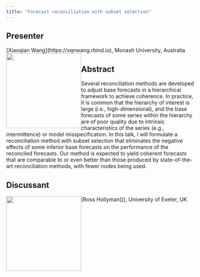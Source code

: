 ```yaml
---
title: "Forecast reconciliation with subset selection"
---
```


## Presenter

<div class = "figure">
[Xiaoqian Wang](https://xqnwang.rbind.io), Monash University, Australia
<img src="/img/xiaoqian.png"  width=200px height=200px style="float:left">
</div>

## Abstract

Several reconciliation methods are developed to adjust base forecasts in a hierarchical framework to achieve coherence. In practice, it is common that the hierarchy of interest is large (i.e., high-dimensional), and the base forecasts of some series within the hierarchy are of poor quality due to intrinsic characteristics of the series (e.g., intermittence) or model misspecification. In this talk, I will formulate a reconciliation method with subset selection that eliminates the negative effects of some inferior base forecasts on the performance of the reconciled forecasts. Our method is expected to yield coherent forecasts that are comparable to or even better than those produced by state-of-the-art reconciliation methods, with fewer nodes being used.

## Discussant

<div class = "figure">
[Ross Hollyman](), University of Exeter, UK
<img src=/img/ross.jpg width=200px height=200px style="float:left">
</div>
